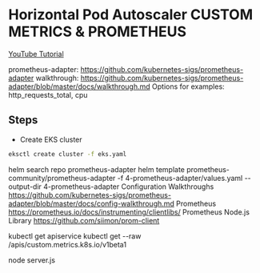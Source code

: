 # Horizontal Pod Autoscaler CUSTOM METRICS & PROMETHEUS

[YouTube Tutorial](https://youtu.be/)

prometheus-adapter: https://github.com/kubernetes-sigs/prometheus-adapter
walkthrough: https://github.com/kubernetes-sigs/prometheus-adapter/blob/master/docs/walkthrough.md
Options for examples: http_requests_total, cpu

## Steps

- Create EKS cluster
```bash
eksctl create cluster -f eks.yaml
```

helm search repo prometheus-adapter
helm template prometheus-community/prometheus-adapter -f 4-prometheus-adapter/values.yaml --output-dir 4-prometheus-adapter
Configuration Walkthroughs https://github.com/kubernetes-sigs/prometheus-adapter/blob/master/docs/config-walkthrough.md
Prometheus https://prometheus.io/docs/instrumenting/clientlibs/
Prometheus Node.js Library https://github.com/siimon/prom-client

kubectl get apiservice
kubectl get --raw /apis/custom.metrics.k8s.io/v1beta1

node server.js